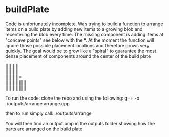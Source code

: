 # buildPlate

Code is unfortunately incomplete. Was trying to build a function to arrange items on a build plate by adding new items to a growing blob and recentering the blob every time. The missing component is adding items at "concave points" see below with the *. At the moment the function will ignore those possible placement locations and therefore grows very quickly. The goal would be to grow like a "spiral" to guarantee the most dense placement of components around the center of the build plate

|||||||||<br/>
|||||||||<br/>
|||||||||* <br/>
||||||||||||||<br/>
||||||||||||||<br/>


To run the code:
clone the repo and using the following:
g++ -o ./outputs/arrange arrange.cpp

then to run simply call:
./outputs/arrange

You will then find an output.bmp in the outputs folder showing how the parts are arranged on the build plate
